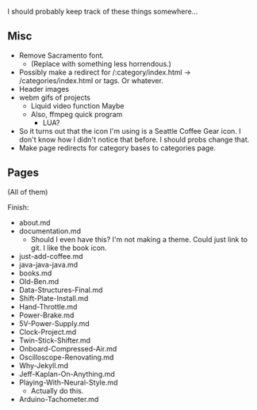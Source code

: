 I should probably keep track of these things somewhere...

## Misc
- Remove Sacramento font.
  - (Replace with something less horrendous.)
- Possibly make a redirect for /:category/index.html -> /categories/index.html or tags. Or whatever.
- Header images
- webm gifs of projects
  - Liquid video function Maybe
  - Also, ffmpeg quick program
    - LUA?
- So it turns out that the icon I'm using is a Seattle Coffee Gear icon. I don't know how I didn't notice that before. I should probs change that.
- Make page redirects for category bases to categories page.

## Pages
(All of them)

Finish:  
- about.md
- documentation.md
  - Should I even have this? I'm not making a theme. Could just link to git. I like the book icon.
- just-add-coffee.md
- java-java-java.md
- books.md
- Old-Ben.md
- Data-Structures-Final.md
- Shift-Plate-Install.md
- Hand-Throttle.md
- Power-Brake.md
- 5V-Power-Supply.md
- Clock-Project.md
- Twin-Stick-Shifter.md
- Onboard-Compressed-Air.md
- Oscilloscope-Renovating.md
- Why-Jekyll.md
- Jeff-Kaplan-On-Anything.md
- Playing-With-Neural-Style.md
  - Actually do this.
- Arduino-Tachometer.md
